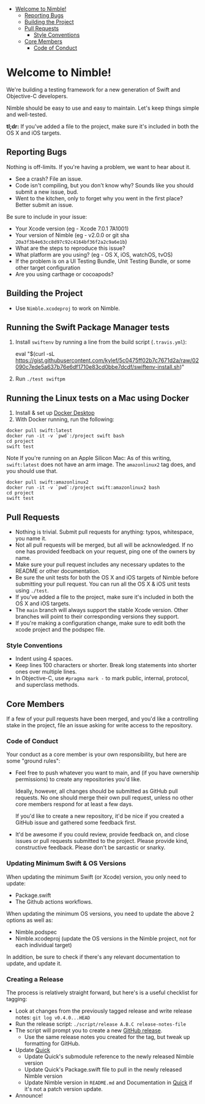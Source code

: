 <!-- START doctoc generated TOC please keep comment here to allow auto update -->
<!-- DON'T EDIT THIS SECTION, INSTEAD RE-RUN doctoc TO UPDATE -->

- [Welcome to Nimble!](#welcome-to-nimble!)
  - [Reporting Bugs](#reporting-bugs)
  - [Building the Project](#building-the-project)
  - [Pull Requests](#pull-requests)
    - [Style Conventions](#style-conventions)
  - [Core Members](#core-members)
    - [Code of Conduct](#code-of-conduct)

<!-- END doctoc generated TOC please keep comment here to allow auto update -->

# Welcome to Nimble!

We're building a testing framework for a new generation of Swift and
Objective-C developers.

Nimble should be easy to use and easy to maintain. Let's keep things
simple and well-tested.

**tl;dr:** If you've added a file to the project, make sure it's
included in both the OS X and iOS targets.

## Reporting Bugs

Nothing is off-limits. If you're having a problem, we want to hear about
it.

- See a crash? File an issue.
- Code isn't compiling, but you don't know why? Sounds like you should
  submit a new issue, bud.
- Went to the kitchen, only to forget why you went in the first place?
  Better submit an issue.

Be sure to include in your issue:

- Your Xcode version (eg - Xcode 7.0.1 7A1001)
- Your version of Nimble (eg - v2.0.0 or git sha `20a3f3b4e63cc8d97c92c4164bf36f2a2c9a6e1b`)
- What are the steps to reproduce this issue?
- What platform are you using? (eg - OS X, iOS, watchOS, tvOS)
- If the problem is on a UI Testing Bundle, Unit Testing Bundle, or some other target configuration
- Are you using carthage or cocoapods?

## Building the Project

- Use `Nimble.xcodeproj` to work on Nimble.

## Running the Swift Package Manager tests

1. Install `swiftenv` by running a line from the build script (`.travis.yml`):

    eval "$(curl -sL https://gist.githubusercontent.com/kylef/5c0475ff02b7c7671d2a/raw/02090c7ede5a637b76e6df1710e83cd0bbe7dcdf/swiftenv-install.sh)"

2. Run `./test swiftpm`

## Running the Linux tests on a Mac using Docker

1. Install & set up [Docker Desktop](https://docs.docker.com/desktop/mac/install/)
2. With Docker running, run the following:

```shell
docker pull swift:latest
docker run -it -v `pwd`:/project swift bash
cd project
swift test
```

Note If you're running on an Apple Silicon Mac: As of this writing, `swift:latest` does not have an arm image. The `amazonlinux2` tag does, and you should use that.

```shell
docker pull swift:amazonlinux2
docker run -it -v `pwd`:/project swift:amazonlinux2 bash
cd project
swift test
```

## Pull Requests

- Nothing is trivial. Submit pull requests for anything: typos,
  whitespace, you name it.
- Not all pull requests will be merged, but all will be acknowledged. If
  no one has provided feedback on your request, ping one of the owners
  by name.
- Make sure your pull request includes any necessary updates to the
  README or other documentation.
- Be sure the unit tests for both the OS X and iOS targets of Nimble
  before submitting your pull request. You can run all the OS X & iOS unit
  tests using `./test`.
- If you've added a file to the project, make sure it's included in both
  the OS X and iOS targets.
- The `main` branch will always support the stable Xcode version. Other
  branches will point to their corresponding versions they support.
- If you're making a configuration change, make sure to edit both the xcode
  project and the podspec file.

### Style Conventions

- Indent using 4 spaces.
- Keep lines 100 characters or shorter. Break long statements into
  shorter ones over multiple lines.
- In Objective-C, use `#pragma mark -` to mark public, internal,
  protocol, and superclass methods.

## Core Members

If a few of your pull requests have been merged, and you'd like a
controlling stake in the project, file an issue asking for write access
to the repository.

### Code of Conduct

Your conduct as a core member is your own responsibility, but here are
some "ground rules":

- Feel free to push whatever you want to main, and (if you have
  ownership permissions) to create any repositories you'd like.

  Ideally, however, all changes should be submitted as GitHub pull
  requests. No one should merge their own pull request, unless no
  other core members respond for at least a few days.

  If you'd like to create a new repository, it'd be nice if you created
  a GitHub issue and gathered some feedback first.

- It'd be awesome if you could review, provide feedback on, and close
  issues or pull requests submitted to the project. Please provide kind,
  constructive feedback. Please don't be sarcastic or snarky.

### Updating Minimum Swift & OS Versions

When updating the minimum Swift (or Xcode) version, you only need to update:

- Package.swift
- The Github actions workflows.

When updating the minimum OS versions, you need to update the above 2 options as well as:

- Nimble.podspec
- Nimble.xcodeproj (update the OS versions in the Nimble project, not for each individual target)

In addition, be sure to check if there's any relevant documentation to update, and update it.

### Creating a Release

The process is relatively straight forward, but here's is a useful checklist for tagging:

- Look at changes from the previously tagged release and write release notes: `git log v0.4.0...HEAD`
- Run the release script: `./script/release A.B.C release-notes-file`
- The script will prompt you to create a new [GitHub release](https://github.com/Quick/Nimble/releases).
  - Use the same release notes you created for the tag, but tweak up formatting for GitHub.
- Update [Quick](https://github.com/Quick/Quick)
  - Update Quick's submodule reference to the newly released Nimble version
  - Update Quick's Package.swift file to pull in the newly released Nimble version
  - Update Nimble version in `README.md` and Documentation in [Quick](https://github.com/Quick/Quick) if it's not a patch version update.
- Announce!
